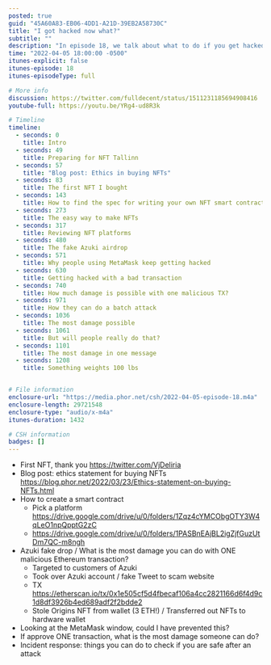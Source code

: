 ```yaml
---
posted: true
guid: "45A60A83-EB06-4DD1-A21D-39EB2A58730C"
title: "I got hacked now what?"
subtitle: ""
description: "In episode 18, we talk about what to do if you get hacked. We also share tips on how to create a smart contract, review NFT platforms and dive into the topic of incident response. Join us as we discuss the most damage possible with one malicious Ethereum transaction and how to prepare for possible attacks."
time: "2022-04-05 18:00:00 -0500"
itunes-explicit: false
itunes-episode: 18
itunes-episodeType: full

# More info
discussion: https://twitter.com/fulldecent/status/1511231185694908416
youtube-full: https://youtu.be/YRg4-ud8R3k

# Timeline
timeline:
  - seconds: 0
    title: Intro
  - seconds: 49
    title: Preparing for NFT Tallinn
  - seconds: 57
    title: "Blog post: Ethics in buying NFTs"
  - seconds: 83
    title: The first NFT I bought
  - seconds: 143
    title: How to find the spec for writing your own NFT smart contract
  - seconds: 273
    title: The easy way to make NFTs
  - seconds: 317
    title: Reviewing NFT platforms
  - seconds: 480
    title: The fake Azuki airdrop
  - seconds: 571
    title: Why people using MetaMask keep getting hacked
  - seconds: 630
    title: Getting hacked with a bad transaction
  - seconds: 740
    title: How much damage is possible with one malicious TX?
  - seconds: 971
    title: How they can do a batch attack
  - seconds: 1036
    title: The most damage possible
  - seconds: 1061
    title: But will people really do that?
  - seconds: 1101
    title: The most damage in one message
  - seconds: 1208
    title: Something weights 100 lbs


# File information
enclosure-url: "https://media.phor.net/csh/2022-04-05-episode-18.m4a"
enclosure-length: 29721548
enclosure-type: "audio/x-m4a"
itunes-duration: 1432

# CSH information
badges: []
---
```

<!--end of quick notes-->

- First NFT, thank you https://twitter.com/VjDeliria
- Blog post: ethics statement for buying NFTs https://blog.phor.net/2022/03/23/Ethics-statement-on-buying-NFTs.html
- How to create a smart contract
  - Pick a platform https://drive.google.com/drive/u/0/folders/1Zqz4cYMCObgOTY3W4qLeO1npQpptG2zC
  - https://drive.google.com/drive/u/0/folders/1PASBnEAjBL2igZjfGuzUtDm7QC-m8ngh
- Azuki fake drop / What is the most damage you can do with ONE malicious Ethereum transaction?
  - Targeted to customers of Azuki
  - Took over Azuki account / fake Tweet to scam website
  - TX https://etherscan.io/tx/0x1e505cf5d4fbecaf106a4cc2821166d6f4d9c1d8df3926b4ed689adf2f2bdde2
  - Stole Origins NFT from wallet (3 ETH!) / Transferred out NFTs to hardware wallet
- Looking at the MetaMask window, could I have prevented this?
- If approve ONE transaction, what is the most damage someone can do?
- Incident response: things you can do to check if you are safe after an attack